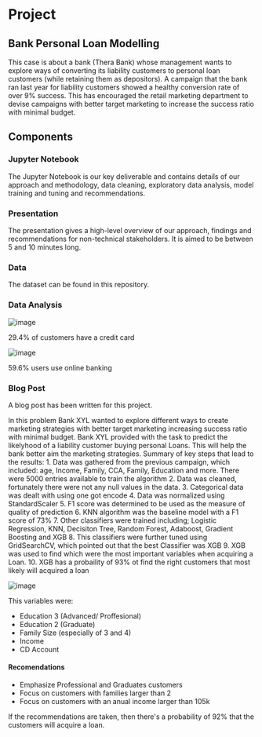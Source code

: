 # Project 

## Bank Personal Loan Modelling
This case is about a bank (Thera Bank) whose management wants to explore ways of converting its liability customers to personal loan customers (while retaining them as depositors). A campaign that the bank ran last year for liability customers showed a healthy conversion rate of over 9% success. This has encouraged the retail marketing department to devise campaigns with better target marketing to increase the success ratio with minimal budget.

## Components
### Jupyter Notebook
The Jupyter Notebook is our key deliverable and contains details of our approach and methodology, data cleaning, exploratory data analysis, model training and tuning and recommendations.

### Presentation
The presentation gives a high-level overview of our approach, findings and recommendations for non-technical stakeholders. It is aimed to be between 5 and 10 minutes long.

### Data
The dataset can be found in this repository. 

### Data Analysis 

![image](https://user-images.githubusercontent.com/36000513/116994916-4888cf80-acd1-11eb-9138-9509c3d7aad4.png)

29.4% of customers have a credit card

![image](https://user-images.githubusercontent.com/36000513/116994949-550d2800-acd1-11eb-93f8-dc3f433b5168.png)

59.6% users use online banking



### Blog Post
A blog post has been written for this project.


In this problem Bank XYL wanted to explore different ways to create marketing strategies with better target marketing increasing success ratio with minimal budget.
Bank XYL provided with the task to predict the likelyhood of a liability customer buying personal Loans. 
This will help the bank better aim the marketing strategies. 
Summary of key steps that lead to the results: 
    1. Data was gathered from the previous campaign, which included: age, Income, Family, CCA, Family, Education and more.
       There were 5000 entries available to train the algorithm
    2. Data was cleaned, fortunately there were not any null values in the data. 
    3. Categorical data was dealt with using one got encode 
    4. Data was normalized using StandardScaler
    5. F1 score was determined to be used as the measure of quality of prediction 
    6. KNN algorithm was the baseline model with a F1 score of 73% 
    7. Other classifiers were trained including;  Logistic Regression, KNN, Decisiton Tree, Random Forest, Adaboost, 
       Gradient Boosting and XGB
    8. This classifiers were further tuned using GridSearchCV, which pointed out that the best Classifier was XGB 
    9. XGB was used to find which were the most important variables when acquiring a Loan. 
    10. XGB has a probaility of 93% ot find the right customers that most likely will acquired a loan
   
![image](https://user-images.githubusercontent.com/36000513/116995386-eb414e00-acd1-11eb-8f0f-e87e41ad831b.png)


This variables were: 
 - Education 3 (Advanced/ Proffesional)
 - Education 2 (Graduate) 
 - Family Size (especially of 3 and 4)
 - Income 
 - CD Account
#### Recomendations
 - Emphasize Professional and Graduates customers
 - Focus on customers with families larger than 2
 - Focus on customers with an anual income larger than 105k
 
 If the recommendations are taken, then there's a probability of 92% that the customers will acquire a loan. 
